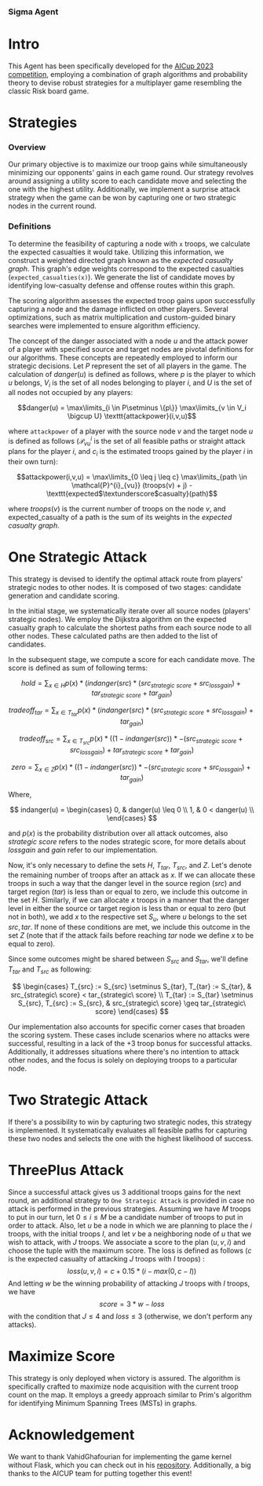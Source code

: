 ### Sigma Agent

# Intro
This Agent has been specifically developed for the [AICup 2023 competition](https://aicup2023.ir/), employing a combination of graph algorithms and probability theory to devise robust strategies for a multiplayer game resembling the classic Risk board game.

# Strategies
### Overview
Our primary objective is to maximize our troop gains while simultaneously minimizing our opponents' gains in each game round. Our strategy revolves around assigning a utility score to each candidate move and selecting the one with the highest utility. Additionally, we implement a surprise attack strategy when the game can be won by capturing one or two strategic nodes in the current round.

### Definitions
To determine the feasibility of capturing a node with `x` troops, we calculate the expected casualties it would take. Utilizing this information, we construct a weighted directed graph known as the *expected casualty graph*. This graph's edge weights correspond to the expected casualties (`expected_casualties(x)`). We generate the list of candidate moves by identifying low-casualty defense and offense routes within this graph.

The scoring algorithm assesses the expected troop gains upon successfully capturing a node and the damage inflicted on other players. Several optimizations, such as matrix multiplication and custom-guided binary searches were implemented to ensure algorithm efficiency.

The concept of the danger associated with a node $u$ and the attack power of a player with specified source and target nodes are pivotal definitions for our algorithms. These concepts are repeatedly employed to inform our strategic decisions. Let $P$ represent the set of all players in the game. The calculation of $danger(u)$ is defined as follows, where $p$ is the player to which $u$ belongs, $V_i$ is the set of all nodes belonging to player $i$, and $U$ is the set of all nodes not occupied by any players:

$$danger(u) = \max\limits_{i \in P\setminus \{p\}} \max\limits_{v \in V_i \bigcup U} \texttt{attackpower}(i,v,u)$$

where `attackpower` of a player with the source node $v$ and the target node $u$ is defined as follows ($\mathcal{P}^{i}_{vu}$ is the set of all feasible paths or straight attack plans for the player $i$, and $c_i$ is the estimated troops gained by the player $i$ in their own turn):

$$attackpower(i,v,u) =  \max\limits_{0 \leq j \leq c} \max\limits_{path \in \mathcal{P}^{i}_{vu}}  (troops(v) + j) - \texttt{expected$\textunderscore$casualty}(path)$$

where $troops(v)$ is the current number of troops on the node $v$, and expected_casualty of a path is the sum of its weights in the *expected casualty graph*.


# One Strategic Attack
This strategy is devised to identify the optimal attack route from players' strategic nodes to other nodes. It is composed of two stages: candidate generation and candidate scoring.

In the initial stage, we systematically iterate over all source nodes (players' strategic nodes). We employ the Dijkstra algorithm on the expected casualty graph to calculate the shortest paths from each source node to all other nodes. These calculated paths are then added to the list of candidates.

In the subsequent stage, we compute a score for each candidate move. The score is defined as sum of following terms:

$$ hold = \sum_{x \in H} p(x) * (indanger(src) * (src_{strategic\ score} + src_{loss gain}) + tar_{strategic\ score} + tar_{gain}) $$

$$ tradeoff_{tar} = \sum_{x \in T_{tar}} p(x) * (indanger(src) * (src_{strategic\ score} + src_{loss gain}) + tar_{gain}) $$

$$ tradeoff_{src} = \sum_{x \in T_{src}} p(x) * ((1 - indanger(src)) * -(src_{strategic\ score} + src_{loss gain}) + tar_{strategic\ score} + tar_{gain}) $$

$$ zero = \sum_{x \in Z} p(x) * ((1 - indanger(src)) * -(src_{strategic\ score} + src_{loss gain}) + tar_{gain}) $$

Where,

$$ indanger(u) = 
\begin{cases}
  0, & danger(u) \leq 0 \\
  1, & 0 < danger(u) \\
\end{cases}
$$

and $p(x)$ is the probability distribution over all attack outcomes, also $strategic\ score$ refers to the nodes strategic score, for more details about $loss gain$ and $gain$ refer to our implementation.

Now, it's only necessary to define the sets $H$, $T_{tar}$, $T_{src}$, and $Z$. Let's denote the remaining number of troops after an attack as $x$. If we can allocate these troops in such a way that the danger level in the source region ($src$) and target region ($tar$) is less than or equal to zero, we include this outcome in the set $H$. Similarly, if we can allocate $x$ troops in a manner that the danger level in either the source or target region is less than or equal to zero (but not in both), we add $x$ to the respective set $S_u$, where $u$ belongs to the set ${src, tar}$. If none of these conditions are met, we include this outcome in the set $Z$ (note that if the attack fails before reaching $tar$ node we define $x$ to be equal to zero).

Since some outcomes might be shared between $S_{src}$ and $S_{tar}$, we'll define $T_{tar}$ and $T_{src}$ as following:

$$
\begin{cases}
T_{src} := S_{src} \setminus S_{tar}, T_{tar} := S_{tar}, & src_{strategic\ score} < tar_{strategic\ score} \\
T_{tar} := S_{tar} \setminus S_{src}, T_{src} := S_{src}, & src_{strategic\ score} \geq tar_{strategic\ score}
\end{cases}
$$

Our implementation also accounts for specific corner cases that broaden the scoring system. These cases include scenarios where no attacks were successful, resulting in a lack of the +3 troop bonus for successful attacks. Additionally, it addresses situations where there's no intention to attack other nodes, and the focus is solely on deploying troops to a particular node.

# Two Strategic Attack
If there's a possibility to win by capturing two strategic nodes, this strategy is implemented. It systematically evaluates all feasible paths for capturing these two nodes and selects the one with the highest likelihood of success.


# ThreePlus Attack
Since a successful attack gives us 3 additional troops gains for the next round, an additional strategy to `One Strategic Attack` is provided in case no attack is performed in the previous strategies. Assuming we have $M$ troops to put in our turn, let $0 \leq i \leq M$ be a candidate number of troops to put in order to attack. Also, let $u$ be a node in which we are planning to place the $i$ troops, with the initial troops $I$, and let $v$ be a neighboring node of $u$ that we wish to attack, with $J$ troops. We associate a score to the plan $(u,v,i)$ and choose the tuple with the maximum score. The loss is defined as follows ($c$ is the expected casualty of attacking $J$ troops with $I$ troops) :
$$loss(u,v,i) = c + 0.15 * (i - max(0, c - I))$$
And letting $w$ be the winning probability of attacking $J$ troops with $I$ troops, we have
$$score = 3 * w - loss$$
with the condition that $J \leq 4$ and $loss \leq 3$ (otherwise, we don't perform any attacks).

# Maximize Score
This strategy is only deployed when victory is assured. The algorithm is specifically crafted to maximize node acquisition with the current troop count on the map. It employs a greedy approach similar to Prim's algorithm for identifying Minimum Spanning Trees (MSTs) in graphs.

# Acknowledgement
We want to thank VahidGhafourian for implementing the game kernel without Flask, which you can check out in his [repository](https://github.com/VahidGhafourian/AICup2023-No-Flask). Additionally, a big thanks to the AICUP team for putting together this event!
